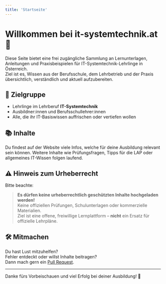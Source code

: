 ```yaml
---
title: 'Startseite'
---
```


# Willkommen bei it-systemtechnik.at 👋

Diese Seite bietet eine frei zugängliche Sammlung an Lernunterlagen, Anleitungen und Praxisbeispielen für IT-Systemtechnik-Lehrlinge in Österreich.  
Ziel ist es, Wissen aus der Berufsschule, dem Lehrbetrieb und der Praxis übersichtlich, verständlich und aktuell aufzubereiten.

## 🎯 Zielgruppe

- Lehrlinge im Lehrberuf **IT-Systemtechnik**
- Ausbildner:innen und Berufsschullehrer:innen
- Alle, die ihr IT-Basiswissen auffrischen oder vertiefen wollen

## 📚 Inhalte

Du findest auf der Website viele Infos, welche für deine Ausbildung relevant sein können.
Weitere Inhalte wie Prüfungsfragen, Tipps für die LAP oder allgemeines IT-Wissen folgen laufend.

## ⚠️ Hinweis zum Urheberrecht

Bitte beachte:

> **Es dürfen keine urheberrechtlich geschützten Inhalte hochgeladen werden!**  
> Keine offiziellen Prüfungen, Schulunterlagen oder kommerzielle Materialien.  
> Ziel ist eine offene, freiwillige Lernplattform – **nicht** ein Ersatz für offizielle Lehrpläne.

## 🛠️ Mitmachen

Du hast Lust mitzuhelfen?  
Fehler entdeckt oder willst Inhalte beitragen?  
Dann mach gern ein [Pull Request](https://github.com/nicolasduernbeck/it-systemtechnik.at).

---

Danke fürs Vorbeischauen und viel Erfolg bei deiner Ausbildung! 🚀
